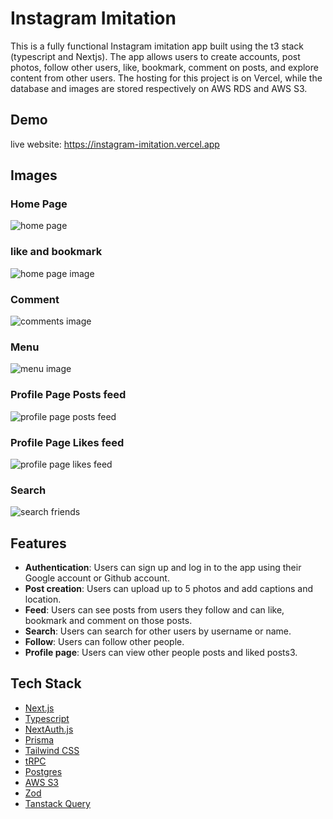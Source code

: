 # Instagram Imitation

This is a fully functional Instagram imitation app built using the t3 stack (typescript and Nextjs). The app allows users to create accounts, post photos, follow other users, like, bookmark, comment on posts, and explore content from other users. The hosting for this project is on Vercel, while the database and images are stored respectively on AWS RDS and AWS S3.

## Demo

live website: https://instagram-imitation.vercel.app

## Images

### Home Page
![home page](https://github.com/AugustinSorel/instagram-imitation/blob/main/images/instagram-imitation.vercel.app_.png)

### like and bookmark
![home page image](https://github.com/AugustinSorel/instagram-imitation/blob/main/images/instagram-imitation.vercel.app_%20(1).png)

### Comment
![comments image](https://github.com/AugustinSorel/instagram-imitation/blob/main/images/instagram-imitation.vercel.app_%20(2).png)

### Menu
![menu image](https://github.com/AugustinSorel/instagram-imitation/blob/main/images/instagram-imitation.vercel.app_%20(3).png)

### Profile Page Posts feed
![profile page posts feed](https://github.com/AugustinSorel/instagram-imitation/blob/main/images/instagram-imitation.vercel.app_%20(4).png)

### Profile Page Likes feed
![profile page likes feed](https://github.com/AugustinSorel/instagram-imitation/blob/main/images/instagram-imitation.vercel.app_%20(5).png)

### Search
![search friends](https://github.com/AugustinSorel/instagram-imitation/blob/main/images/search.png)

## Features

- **Authentication**: Users can sign up and log in to the app using their Google account or Github account.
- **Post creation**: Users can upload up to 5 photos and add captions and location.
- **Feed**: Users can see posts from users they follow and can like, bookmark and comment on those posts.
- **Search**: Users can search for other users by username or name.
- **Follow**: Users can follow other people.
- **Profile page**: Users can view other people posts and liked posts3.

## Tech Stack

- [Next.js](https://nextjs.org)
- [Typescript](https://www.typescriptlang.org/docs/)
- [NextAuth.js](https://next-auth.js.org)
- [Prisma](https://prisma.io)
- [Tailwind CSS](https://tailwindcss.com)
- [tRPC](https://trpc.io)
- [Postgres](https://www.postgresql.org/docs/)
- [AWS S3](https://docs.aws.amazon.com/s3/index.html)
- [Zod](https://zod.dev/)
- [Tanstack Query](https://tanstack.com/query/v4/docs/react/overview)
